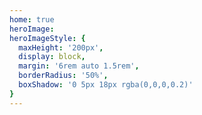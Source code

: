 ```yaml
---
home: true
heroImage: 
heroImageStyle: {
  maxHeight: '200px',
  display: block,
  margin: '6rem auto 1.5rem',
  borderRadius: '50%',
  boxShadow: '0 5px 18px rgba(0,0,0,0.2)'
}
---
```

